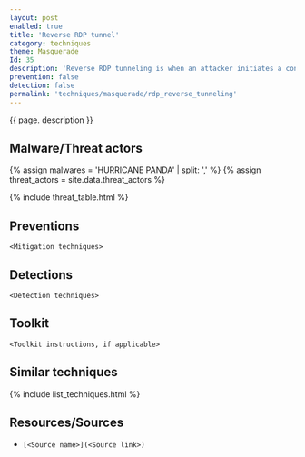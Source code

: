 ```yaml
---
layout: post
enabled: true
title: 'Reverse RDP tunnel'
category: techniques
theme: Masquerade
Id: 35
description: 'Reverse RDP tunneling is when an attacker initiates a connection outbound to a server. The attacker can use this server to perform actions on this host.'
prevention: false
detection: false
permalink: 'techniques/masquerade/rdp_reverse_tunneling'
---
```

{{ page. description }}

## Malware/Threat actors

<!-- Threat actors table -->
{% assign malwares = 'HURRICANE PANDA' | split: ',' %}
{% assign threat_actors = site.data.threat_actors %}

{% include threat_table.html %}

## Preventions

`<Mitigation techniques>`

## Detections

`<Detection techniques>`

## Toolkit

`<Toolkit instructions, if applicable>`

## Similar techniques

{% include list_techniques.html %}


## Resources/Sources

* `[<Source name>](<Source link>)`
